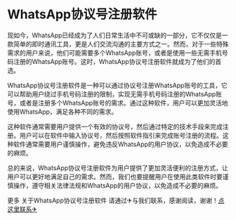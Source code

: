 # WhatsApp协议号注册软件

现如今，WhatsApp已经成为了人们日常生活中不可或缺的一部分，它不仅仅是一款简单的即时通讯工具，更是人们交流沟通的主要方式之一。然而，对于一些特殊需求的用户来说，他们可能需要多个WhatsApp账号，或者是使用一些无需手机号码注册的WhatsApp账号。这时，WhatsApp协议号注册软件就成为了他们的首选。

WhatsApp协议号注册软件是一种可以通过协议号注册WhatsApp账号的工具，它可以帮助用户绕过手机号码注册的限制，实现无需手机号码注册的WhatsApp账号，或者是注册多个WhatsApp账号的需求。通过这种软件，用户可以更加灵活地使用WhatsApp，满足各种不同的需求。

这种软件通常需要用户提供一个有效的协议号，然后通过特定的技术手段来完成注册。用户可以在软件中输入协议号，然后按照软件指引来完成账号注册的流程。这种软件通常需要用户谨慎操作，避免违反WhatsApp的用户协议，以免造成不必要的麻烦。

总的来说，WhatsApp协议号注册软件为用户提供了更加灵活便利的注册方式，让用户可以更好地满足自己的需求。然而，我们也要提醒用户在使用此类软件时要谨慎操作，遵守相关法律法规和WhatsApp的用户协议，以免造成不必要的麻烦。

更多 关于WhatsApp协议号注册软件 请通过✈与我们联系，感谢阅读，谢谢！[点这里联系✈](https://bbd.k02.cc)